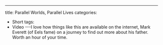 ---
title: Parallel Worlds, Parallel Lives
categories:
- Short
tags:
- Video
---I love how things like this are available on the internet, Mark Everett (of Eels fame) on a journey to find out more about his father. Worth an hour of your time.
